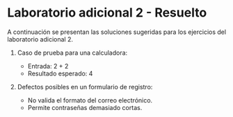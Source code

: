 # Laboratorio adicional 2 - Resuelto

A continuación se presentan las soluciones sugeridas para los ejercicios del laboratorio adicional 2.

1. Caso de prueba para una calculadora:

   - Entrada: 2 + 2
   - Resultado esperado: 4

2. Defectos posibles en un formulario de registro:
   - No valida el formato del correo electrónico.
   - Permite contraseñas demasiado cortas.
